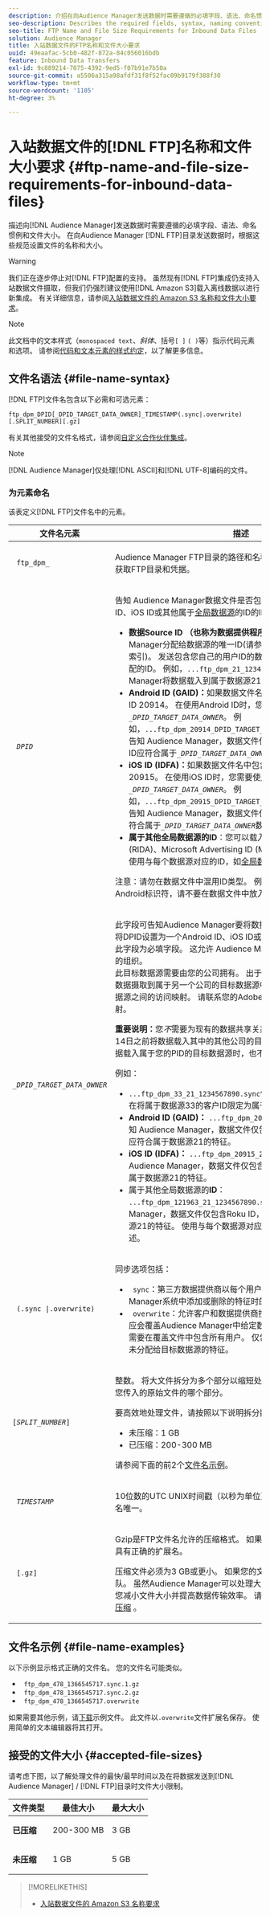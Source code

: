 ```yaml
---
description: 介绍在向Audience Manager发送数据时需要遵循的必填字段、语法、命名惯例和文件大小。 在将数据发送到Audience Manager FTP目录时，请根据这些规范设置文件的名称和大小。
seo-description: Describes the required fields, syntax, naming conventions and file sizes you need to follow when sending data to Audience Manager. Set the names and sizes of your files according to these specifications when you send data to an Audience Manager FTP directory.
seo-title: FTP Name and File Size Requirements for Inbound Data Files
solution: Audience Manager
title: 入站数据文件的FTP名称和文件大小要求
uuid: 49eaafac-5cb0-482f-872a-84c056016bdb
feature: Inbound Data Transfers
exl-id: 9c889214-7075-4392-9ed5-f07b91e7b50a
source-git-commit: a5506a315a98afdf31f8f52fac09b9179f388f30
workflow-type: tm+mt
source-wordcount: '1105'
ht-degree: 3%

---
```


# 入站数据文件的[!DNL FTP]名称和文件大小要求 {#ftp-name-and-file-size-requirements-for-inbound-data-files}

描述向[!DNL Audience Manager]发送数据时需要遵循的必填字段、语法、命名惯例和文件大小。 在向Audience Manager [!DNL FTP]目录发送数据时，根据这些规范设置文件的名称和大小。

>[!WARNING]
>
>我们正在逐步停止对[!DNL FTP]配置的支持。 虽然现有[!DNL FTP]集成仍支持入站数据文件摄取，但我们仍强烈建议使用[!DNL Amazon S3]载入离线数据以进行新集成。 有关详细信息，请参阅[入站数据文件的 Amazon S3 名称和文件大小要求](/help/using/integration/sending-audience-data/batch-data-transfer-explained/inbound-s3-filenames.md)。

>[!NOTE]
>
>此文档中的文本样式（`monospaced text`、*斜体*、括号`[ ]` `( )`等）指示代码元素和选项。 请参阅[代码和文本元素的样式约定](../../../reference/code-style-elements.md)，以了解更多信息。

## 文件名语法 {#file-name-syntax}

[!DNL FTP]文件名包含以下必需和可选元素：

`ftp_dpm_DPID[_DPID_TARGET_DATA_OWNER]_TIMESTAMP(.sync|.overwrite)[.SPLIT_NUMBER][.gz]`

有关其他接受的文件名格式，请参阅[自定义合作伙伴集成](/help/using/integration/sending-audience-data/custom-partner-integrations.md)。

>[!NOTE]
>
>[!DNL Audience Manager]仅处理[!DNL ASCII]和[!DNL UTF-8]编码的文件。

### 为元素命名

该表定义[!DNL FTP]文件名中的元素。

<table id="table_1EA97D75004148CE85F702427DB7E97A"> 
 <thead> 
  <tr> 
   <th colname="col1" class="entry"> 文件名元素 </th> 
   <th colname="col2" class="entry"> 描述 </th> 
  </tr> 
 </thead>
 <tbody> 
  <tr> 
   <td colname="col1"> <p> <code> ftp_dpm_</code> </p> </td> 
   <td colname="col2"> <p><span class="keyword"> Audience Manager</span> FTP目录的路径和名称。 请联系您的客户经理以获取FTP目录和凭据。 </p> </td> 
  </tr> 
  <tr> 
   <td colname="col1"> <p> <code> <i>DPID</i> </code> </p> </td> 
   <td colname="col2"> <p>告知<span class="keyword"> Audience Manager</span>数据文件是否包含您自己的用户ID、Android ID、iOS ID或其他属于<a href="/help/using/features/global-data-sources.md">全局数据源</a>的ID的lD。 接受以下选项：</p> 
    <ul id="ul_818EB3EB2E5543F0B048BCEBB6699562"> 
     <li id="li_ED6B13CB49794F6BA3DB6D807F788BAF"> <b>数据Source ID （也称为数据提供程序ID）：</b>这是Audience Manager分配给数据源的唯一ID(请参阅ID <a href="/help/using/reference/ids-in-aam.md">的Audience Manager </a>索引)。 发送包含您自己的用户ID的数据时，在文件名中使用此分配的ID。 例如，<code>...ftp_dpm_21_123456789.sync</code>告知<span class="keyword"> Audience Manager</span>将数据载入到属于数据源21的ID。 </li> 
     <li id="li_1955911BA11F4F458227B77F383F25A3"> <b>Android ID (GAID)：</b>如果数据文件名中包含Android ID，则使用ID 20914。 在使用Android ID时，您需要使用字段<code><i>_DPID_TARGET_DATA_OWNER</i></code>。 例如，<code>...ftp_dpm_20914_DPID_TARGET_DATA_OWNER_123456789.sync</code>告知<span class="keyword"> Audience Manager</span>，数据文件仅包含Android ID，并且这些ID应符合属于<code><i>_DPID_TARGET_DATA_OWNER</i></code>数据源的特征。</li> 
     <li id="li_54E7734C121646AF82095806DD1AED61"> <b>iOS ID (IDFA)：</b>如果数据文件名中包含iOS ID，则使用ID 20915。 在使用iOS ID时，您需要使用字段<code><i>_DPID_TARGET_DATA_OWNER</i></code>。 例如，<code>...ftp_dpm_20915_DPID_TARGET_DATA_OWNER_123456789.sync</code>告知<span class="keyword"> Audience Manager</span>，数据文件仅包含iOS ID，并且这些ID应符合属于<code><i>_DPID_TARGET_DATA_OWNER</i></code>数据源的特征。</li>
     <li> <b>属于其他全局数据源的ID</b>：您可以载入适用于Advertising (RIDA)、Microsoft Advertising ID (MAID)和其他ID的Roku ID。 使用与每个数据源对应的ID，如<a href="/help/using/features/global-data-sources.md">全局数据源文章</a>中所述。</li> 
    </ul> <p> <p>注意：请勿在数据文件中混用ID类型。 例如，如果您的文件名包含Android标识符，请不要在数据文件中放入iOS ID或您自己的ID。 </p> </p> </td> 
  </tr> 
  <tr> 
   <td colname="col1"> <p> <code> <i>_DPID_TARGET_DATA_OWNER</i> </code> </p> </td> 
   <td colname="col2"> <p>此字段可告知Audience Manager要将数据载入到哪个数据源。 如果您将DPID设置为一个Android ID、iOS ID或其他属于全局数据源的ID，则此字段为必填字段。 这允许<span class="keyword"> Audience Manager</span>将文件数据链接回您的组织。 <br>此目标数据源需要由您的公司拥有。 出于第二方数据共享的目的，要将数据摄取到属于另一个公司的目标数据源中，您必须拥有公司与目标数据源之间的访问映射。 请联系您的Adobe顾问或客户支持以设置映射。</p><p><b>重要说明：</b>您<i>不</i>需要为现有的数据共享关系（对于属于您在2022年3月14日之前将数据载入其中的其他公司的目标数据源）请求映射。 将数据载入属于您的PID的目标数据源时，也不需要映射。 </p> <p>例如： </p> 
    <ul> 
     <li> <code>...ftp_dpm_33_21_1234567890.sync</code>告知Audience Manager您正在将属于数据源33的客户ID限定为属于数据源21的特征或信号。 </li> 
     <li> <b>Android ID (GAID)：</b> <code>...ftp_dpm_20914_21_1234567890.sync</code>告知<span class="keyword"> Audience Manager</span>，数据文件仅包含Android ID，并且这些ID应符合属于数据源21的特征。</li> 
     <li> <b>iOS ID (IDFA)：</b> <code>...ftp_dpm_20915_21_1234567890.sync</code>告知<span class="keyword"> Audience Manager</span>，数据文件仅包含iOS ID，并且这些ID应符合属于数据源21的特征。</li>
     <li> 属于其他全局数据源的<b>ID</b>： <code>...ftp_dpm_121963_21_1234567890.sync</code>告知<span class="keyword"> Audience Manager</span>，数据文件仅包含Roku ID，并且这些ID应符合属于数据源21的特征。 使用与每个数据源对应的ID，如<a href="/help/using/features/global-data-sources.md">全局数据源文章</a>中所述。</li> 
    </ul> </td> 
  </tr> 
  <tr> 
   <td colname="col1"> <p> <code> (.sync |.overwrite)</code> </p> </td> 
   <td colname="col2"> <p>同步选项包括： </p> <p> 
     <ul id="ul_DAAF61EC636C4456BECDDC34C3F86E83"> 
      <li id="li_6EC6DE442B4546AA9F4F800D65C8A4EC"> <code> sync</code>：第三方数据提供商以每个用户为基础发送要在Audience Manager系统中添加或删除的特征时的正常情况。 </li> 
      <li id="li_8FE8430C2C004F87835D55231A0D99C9"> <code> overwrite</code>：允许客户和数据提供商按用户发送特征列表，该列表应会覆盖Audience Manager中给定数据源的所有现有特征。 您不需要在覆盖文件中包含所有用户。 仅包括要更改的用户。 不会拭除未分配给目标数据源的特征。 </li> 
     </ul> </p> </td> 
  </tr> 
  <tr> 
   <td colname="col1"> <p> <code>[<i>SPLIT_NUMBER</i>]</code> </p> </td> 
   <td colname="col2"> <p>整数。 将大文件拆分为多个部分以缩短处理时间时使用。 该数字表示您传入的原始文件的哪个部分。 </p> <p>要高效地处理文件，请按照以下说明拆分数据文件： </p> 
    <ul id="ul_E9446C5CA42649658093904D49D4369C"> 
     <li id="li_B275708DFE3F49E29EFAE6B838429E39">未压缩：1 GB </li> 
     <li id="li_A9638EB46ED14E0680B6575D5457E32F">已压缩：200-300 MB </li> 
    </ul> <p>请参阅下面的前2个<a href="../../../integration/sending-audience-data/batch-data-transfer-explained/inbound-ftp-filenames.md#file-name-examples">文件名示例</a>。 </p> </td> 
  </tr> 
  <tr> 
   <td colname="col1"> <p> <code> <i>TIMESTAMP</i> </code> </p> </td> 
   <td colname="col2"> <p>10位数的UTC UNIX时间戳（以秒为单位）。 时间戳有助于使每个文件名唯一。 </p> 
    <!-- 
     <p> <p>Note:  Audience Manager does not use the timestamp during processing of inbound files. The timestamp in the filename has been deprecated in Audience Manager but is still required for backwards compatibility. </p> </p> 
    --> </td> 
  </tr> 
  <tr> 
   <td colname="col1"> <p> <code> [.gz]</code> </p> </td> 
   <td colname="col2"> <p>Gzip是FTP文件名允许的压缩格式。 如果使用文件压缩，请确保文件名具有正确的扩展名。 </p> <p>压缩文件必须为3 GB或更小。 如果您的文件较大，请联系客户关怀团队。 虽然Audience Manager可以处理大型文件，但我们或许能够帮助您减小文件大小并提高数据传输效率。 请参阅入站数据传输文件的<a href="../../../integration/sending-audience-data/batch-data-transfer-explained/inbound-file-compression.md">文件压缩</a> 。 </p> </td> 
  </tr> 
 </tbody> 
</table>

## 文件名示例 {#file-name-examples}

以下示例显示格式正确的文件名。 您的文件名可能类似。

<ul class="simplelist"> 
 <li> <code> ftp_dpm_478_1366545717.sync.1.gz</code> </li> 
 <li> <code> ftp_dpm_478_1366545717.sync.2.gz</code> </li> 
 <li> <code> ftp_dpm_478_1366545717.overwrite</code> </li> 
</ul>

如果需要其他示例，请[下载](assets/ftp_dpm_1234_1445374061.overwrite)示例文件。 此文件以`.overwrite`文件扩展名保存。 使用简单的文本编辑器将其打开。

## 接受的文件大小 {#accepted-file-sizes}

请考虑下图，以了解处理文件的最快/最早时间以及在将数据发送到[!DNL Audience Manager] / [!DNL FTP]目录时文件大小限制。

<table id="table_59FCC63806684DF8BE54A1EAF224A234"> 
 <thead> 
  <tr> 
   <th colname="col1" class="entry"> 文件类型 </th> 
   <th colname="col2" class="entry"> 最佳大小 </th> 
   <th colname="col3" class="entry"> 最大大小 </th> 
  </tr>
 </thead>
 <tbody> 
  <tr> 
   <td colname="col1"><b>已压缩</b> </td> 
   <td colname="col2"> <p>200-300 MB </p> </td> 
   <td colname="col3"> <p>3 GB </p> </td> 
  </tr> 
  <tr> 
   <td colname="col1"><b>未压缩</b> </td> 
   <td colname="col2"> <p>1 GB </p> </td> 
   <td colname="col3"> <p>5 GB </p> </td> 
  </tr> 
 </tbody> 
</table>

>[!MORELIKETHIS]
>
>* [入站数据文件的 Amazon S3 名称要求](../../../integration/sending-audience-data/batch-data-transfer-explained/inbound-s3-filenames.md)
